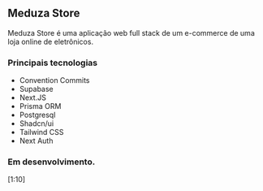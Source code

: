 ## Meduza Store

Meduza Store é uma aplicação web full stack de um e-commerce de uma loja online de eletrônicos.

### Principais tecnologias

- Convention Commits
- Supabase
- Next.JS
- Prisma ORM
- Postgresql
- Shadcn/ui
- Tailwind CSS
- Next Auth

### Em desenvolvimento.

[1:10]
